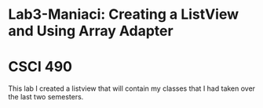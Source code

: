 # Lab3-Maniaci: Creating a ListView and Using Array Adapter
# CSCI 490

This lab I created a listview that will contain my classes that I had taken over the last two semesters.
